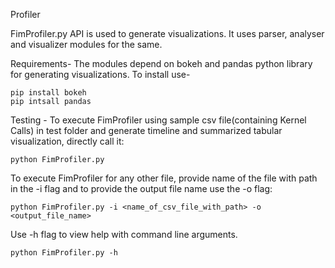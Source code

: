 Profiler

FimProfiler.py API is used to generate visualizations. It uses parser, analyser and visualizer modules for the same.


Requirements-
The modules depend on bokeh and pandas python library for generating visualizations. To install use-
```
pip install bokeh
pip intsall pandas
```

Testing - 
To execute FimProfiler using sample csv file(containing Kernel Calls) in test folder and generate timeline and summarized tabular visualization, directly call it:
```
python FimProfiler.py
```

To execute FimProfiler for any other file, provide name of the file with path in the -i flag and to provide the output file name use the -o flag:
```
python FimProfiler.py -i <name_of_csv_file_with_path> -o <output_file_name>
```

Use -h flag to view help with command line arguments.
```
python FimProfiler.py -h
```
